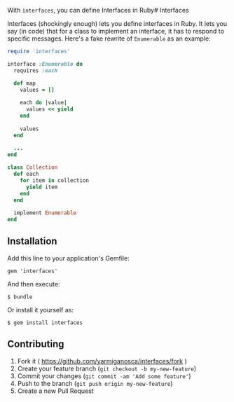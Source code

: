 With `interfaces`, you can define Interfaces in Ruby# Interfaces

Interfaces (shockingly enough) lets you define interfaces in Ruby. It
lets you say (in code) that for a class to implement an interface, it
has to respond to specific messages. Here's a fake rewrite of
`Enumerable` as an example:

```ruby
require 'interfaces'

interface :Enumerable do
  requires :each

  def map
    values = []
    
    each do |value|
      values << yield
    end
    
    values
  end
  
  ...
end

class Collection
  def each
    for item in collection
      yield item
    end
  end
  
  implement Enumerable
end
```

## Installation

Add this line to your application's Gemfile:

    gem 'interfaces'

And then execute:

    $ bundle

Or install it yourself as:

    $ gem install interfaces

## Contributing

1. Fork it ( https://github.com/yarmiganosca/interfaces/fork )
2. Create your feature branch (`git checkout -b my-new-feature`)
3. Commit your changes (`git commit -am 'Add some feature'`)
4. Push to the branch (`git push origin my-new-feature`)
5. Create a new Pull Request
